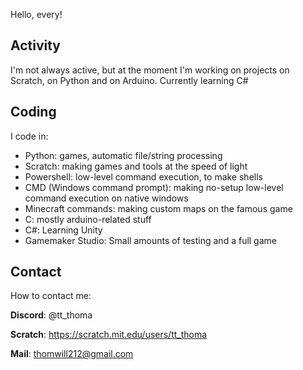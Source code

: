 Hello, every!

Activity
--------
I'm not always active, but at the moment I'm working on projects on Scratch, on Python and on Arduino.
Currently learning C#

Coding
------
I code in:
- Python: games, automatic file/string processing
- Scratch: making games and tools at the speed of light
- Powershell: low-level command execution, to make shells
- CMD (Windows command prompt): making no-setup low-level command execution on native windows
- Minecraft commands: making custom maps on the famous game
- C: mostly arduino-related stuff
- C#: Learning Unity
- Gamemaker Studio: Small amounts of testing and a full game

Contact
-------
How to contact me:

**Discord**: @tt_thoma

**Scratch**: https://scratch.mit.edu/users/tt_thoma

**Mail**: thomwill212@gmail.com
